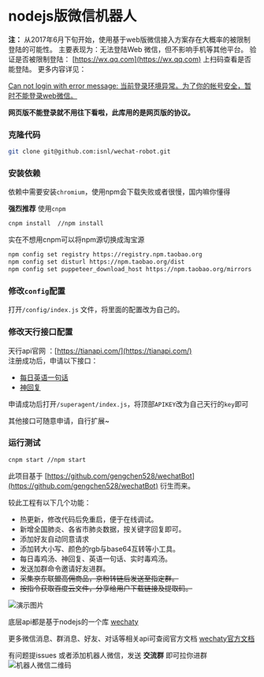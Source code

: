 # nodejs版微信机器人

**注：** 从2017年6月下旬开始，使用基于web版微信接入方案存在大概率的被限制登陆的可能性。 主要表现为：无法登陆Web 微信，但不影响手机等其他平台。 验证是否被限制登陆： [https://wx.qq.com](https://wx.qq.com) 上扫码查看是否能登陆。 更多内容详见：

[Can not login with error message: 当前登录环境异常。为了你的帐号安全，暂时不能登录web微信。](https://github.com/Chatie/wechaty/issues/603)  

**网页版不能登录就不用往下看啦，此库用的是网页版的协议。**

### 克隆代码
```bash
git clone git@github.com:isnl/wechat-robot.git
```

### 安装依赖
依赖中需要安装`chromium`，使用npm会下载失败或者很慢，国内嘛你懂得  

**强烈推荐** 使用`cnpm`  
```bash
cnpm install  //npm install
```
实在不想用cnpm可以将npm源切换成淘宝源
```bash
npm config set registry https://registry.npm.taobao.org
npm config set disturl https://npm.taobao.org/dist
npm config set puppeteer_download_host https://npm.taobao.org/mirrors
```

### 修改`config`配置
打开`/config/index.js` 文件，将里面的配置改为自己的。

### 修改天行接口配置
天行api官网 ：[https://tianapi.com/](https://tianapi.com/)  
注册成功后，申请以下接口：  
- [每日英语一句话](https://www.tianapi.com/apiview/62)
- [神回复](https://www.tianapi.com/apiview/39)  

申请成功后打开`/superagent/index.js`，将顶部`APIKEY`改为自己天行的`key`即可

其他接口可随意申请，自行扩展~

### 运行测试
```bash
cnpm start //npm start
```



此项目基于 [https://github.com/gengchen528/wechatBot](https://github.com/gengchen528/wechatBot) 衍生而来。

较此工程有以下几个功能：  
- 热更新，修改代码后免重启，便于在线调试。
- 新增全国肺炎、各省市肺炎数据，按关键字回复即可。
- 添加好友自动同意请求
- 添加转大小写、颜色的rgb与base64互转等小工具。
- 每日毒鸡汤、神回复、英语一句话、实时毒鸡汤。
- 发送加群命令邀请好友进群。
- ~~采集京东联盟高佣商品，京粉转链后发送至指定群。~~
- ~~按指令获取百度云文件，分享给用户下载链接及提取码。~~

![演示图片](https://ae01.alicdn.com/kf/U94ce57f9e7604d5bab549d4a6484d970T.gif)

底层api都是基于nodejs的一个库 [wechaty](https://github.com/wechaty/wechaty)  

更多微信消息、群消息、好友、对话等相关api可查阅官方文档 [wechaty官方文档](https://github.com/wechaty/wechaty/blob/master/docs/index.md)  

有问题提issues  或者添加机器人微信，发送 **交流群** 即可拉你进群
![机器人微信二维码](https://static.iiter.cn/robot-qrcode.jpg)
